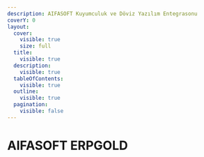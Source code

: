 ```yaml
---
description: AIFASOFT Kuyumculuk ve Döviz Yazılım Entegrasonu
coverY: 0
layout:
  cover:
    visible: true
    size: full
  title:
    visible: true
  description:
    visible: true
  tableOfContents:
    visible: true
  outline:
    visible: true
  pagination:
    visible: false
---
```


# AIFASOFT ERPGOLD

